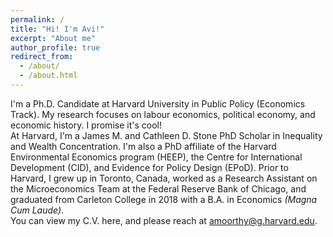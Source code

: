 ```yaml
---
permalink: /
title: "Hi! I'm Avi!"
excerpt: "About me"
author_profile: true
redirect_from: 
  - /about/
  - /about.html
---
```


I'm a Ph.D. Candidate at Harvard University in Public Policy (Economics Track). My research focuses on labour economics, political economy, and economic history. I promise it's cool!
<br>
At Harvard, I'm a James M. and Cathleen D. Stone PhD Scholar in Inequality and Wealth Concentration. I'm also a PhD affiliate of the Harvard Environmental Economics program (HEEP), the Centre for International Development (CID), and Evidence for Policy Design (EPoD). Prior to Harvard, I grew up in Toronto, Canada, worked as a Research Assistant on the Microeconomics Team at the Federal Reserve Bank of Chicago, and graduated from Carleton College in 2018 with a B.A. in Economics <i>(Magna Cum Laude)</i>.
<br>
You can view my C.V. here, and please reach at amoorthy@g.harvard.edu.